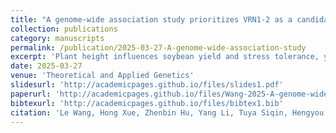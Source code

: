 ```yaml
---
title: "A genome-wide association study prioritizes VRN1-2 as a candidate gene associated with plant height in soybean"
collection: publications
category: manuscripts
permalink: /publication/2025-03-27-A-genome-wide-association-study
excerpt: 'Plant height influences soybean yield and stress tolerance, yet its molecular basis remains poorly understood. A genome-wide association study using 6.7 million variants in a global soybean panel identified three QTLs, including one co-localizing with the known gene *Dt1* and two novel loci. Within these regions, nine candidate genes were proposed, with *VRN1-2* prioritized based on expression patterns and genetic variation. A non-synonymous variant in *VRN1-2* was significantly associated with height, and the short-height allele shows signs of domestication selection. These findings reveal novel regulators of plant height and provide targets for molecular breeding.'
date: 2025-03-27
venue: 'Theoretical and Applied Genetics'
slidesurl: 'http://academicpages.github.io/files/slides1.pdf'
paperurl: 'http://academicpages.github.io/files/Wang-2025-A-genome-wide-association-study-prio.pdf'
bibtexurl: 'http://academicpages.github.io/files/bibtex1.bib'
citation: 'Le Wang, Hong Xue, Zhenbin Hu, Yang Li, Tuya Siqin, Hengyou Zhang. (2025). &quot;A genome-wide association study prioritizes VRN1-2 as a candidate gene associated with plant height in soybean.&quot; <i>Theoretical and Applied Genetics</i>. 137(84).'
---
```

